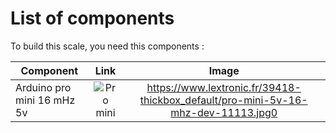 # List of components 

To build this scale, you need this components :

| Component | Link | Image | 
|---------------------------|:-------------:|:------:| 
| Arduino pro mini 16 mHz 5v|  	![Pro mini](https://www.lextronic.fr/39418-thickbox_default/pro-mini-5v-16-mhz-dev-11113.jpg) | https://www.lextronic.fr/39418-thickbox_default/pro-mini-5v-16-mhz-dev-11113.jpg0 |
